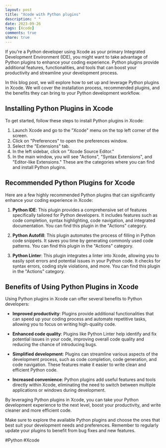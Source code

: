 ```yaml
---
layout: post
title: "Xcode with Python plugins"
description: " "
date: 2023-09-26
tags: [Xcode]
comments: true
share: true
---
```


If you're a Python developer using Xcode as your primary Integrated Development Environment (IDE), you might want to take advantage of Python plugins to enhance your coding experience. Python plugins provide additional features, functionalities, and tools that can boost your productivity and streamline your development process.

In this blog post, we will explore how to set up and leverage Python plugins in Xcode. We will cover the installation process, recommended plugins, and the benefits they can bring to your Python development workflow.

## Installing Python Plugins in Xcode

To get started, follow these steps to install Python plugins in Xcode:

1. Launch Xcode and go to the "Xcode" menu on the top left corner of the screen.
2. Click on "Preferences" to open the preferences window.
3. Select the "Extensions" tab.
4. In the left sidebar, click on "Xcode Source Editor."
5. In the main window, you will see "Actions", "Syntax Extensions", and "Editor-like Extensions." These are the categories where you can find and install Python plugins.

## Recommended Python Plugins for Xcode

Here are a few highly recommended Python plugins that can significantly enhance your coding experience in Xcode:

1. **Python IDE**: This plugin provides a comprehensive set of features specifically tailored for Python developers. It includes features such as code completion, syntax highlighting, code navigation, and integrated documentation. You can find this plugin in the "Actions" category.

2. **Python Autofill**: This plugin automates the process of filling in Python code snippets. It saves you time by generating commonly used code patterns. You can find this plugin in the "Actions" category.

3. **Python Linter**: This plugin integrates a linter into Xcode, allowing you to easily spot errors and potential issues in your Python code. It checks for syntax errors, coding style violations, and more. You can find this plugin in the "Actions" category.

## Benefits of Using Python Plugins in Xcode

Using Python plugins in Xcode can offer several benefits to Python developers:

- **Improved productivity**: Plugins provide additional functionalities that can speed up your coding process and automate repetitive tasks, allowing you to focus on writing high-quality code.

- **Enhanced code quality**: Plugins like Python Linter help identify and fix potential issues in your code, improving overall code quality and reducing the chance of introducing bugs.

- **Simplified development**: Plugins can streamline various aspects of the development process, such as code completion, code generation, and code navigation. These features make it easier to write clean and efficient Python code.

- **Increased convenience**: Python plugins add useful features and tools directly within Xcode, eliminating the need to switch between multiple applications or windows during development.

By leveraging Python plugins in Xcode, you can take your Python development experience to the next level, boost your productivity, and write cleaner and more efficient code.

Make sure to explore the available Python plugins and choose the ones that best suit your development needs and preferences. Remember to regularly update your plugins to benefit from bug fixes and new features.

#Python #Xcode